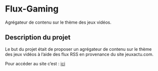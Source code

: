 # Flux-Gaming
Agrégateur de contenu sur le thème des jeux vidéos.


## Description du projet

Le but du projet était de proposer un agrégateur de contenu sur le thème des jeux vidéos à l’aide des flux RSS en provenance du site jeuxactu.com.



Pour accéder au site c’est : [ici](https://flux-gaming.000webhostapp.com)



